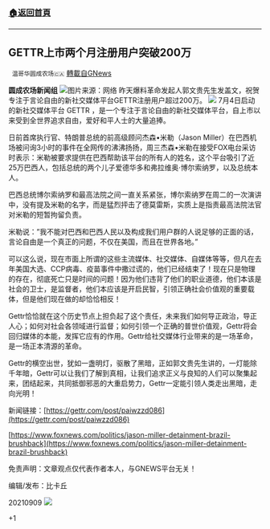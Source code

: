 ###  [:house:返回首頁](https://github.com/ourhimalayas/txt)
---


## GETTR上市两个月注册用户突破200万
` 温哥华圆成农场🇨🇦` [轉載自GNews](https://gnews.org/zh-hans/1521872/)

**圆成农场新闻组**
![](https://assets.gnews.org/wp-content/uploads/2021/09/1-29-1.jpg)图片来源：网络
昨天爆料革命发起人郭文贵先生发盖文，祝贺专注于言论自由的新社交媒体平台GETTR注册用户超过200万。
![](https://assets.gnews.org/wp-content/uploads/2021/09/WhatsApp-Image-2021-09-09-at-8.37.18-AM.jpeg)
7月4日启动的新社交媒体平台 GETTR ，是一个专注于言论自由的新社交媒体平台，自上市以来受到全世界追求自由，爱好和平人士的大量追捧。

日前首席执行官、特朗普总统的前高级顾问杰森•米勒（Jason Miller）在巴西机场被问询3小时的事件在全网传的沸沸扬扬，周三杰森•米勒在接受FOX电台采访时表示：米勒被要求提供在巴西帮助该平台的所有人的姓名，这个平台吸引了近25万巴西人，包括总统的两个儿子爱德华多和弗拉维奥·博尔索纳罗，以及总统本人。

巴西总统博尔索纳罗和最高法院之间一直关系紧张，博尔索纳罗在周二的一次演讲中，没有提及米勒的名字，而是猛烈抨击了德莫雷斯，实质上是指责最高法院法官对米勒的短暂拘留负责。

米勒说：”我不能对巴西和巴西人民以及构成我们用户群的人说足够的正面的话，言论自由是一个真正的问题，不仅在美国，而且在世界各地。”

可以这么说，现在市面上所谓的这些主流媒体、社交媒体、自媒体等等，但凡在去年美国大选、CCP病毒、疫苗事件中撒过谎的，他们已经结束了！现在只是物理的存在，彻底死亡只是时间的问题！因为他们违背了他们的职业道德，他们本该是社会的卫士，是监督者，他们本应该是开启民智，引领正确社会价值观的重要载体，但是他们现在做的却恰恰相反！

Gettr恰恰就在这个历史节点上担负起了这个责任，未来我们如何导正政治，导正人心；如何对社会各领域进行监督；如何引领一个正确的普世价值观，Gettr将会回归媒体的本能，发挥它应有的作用。Gettr给社交媒体行业带来的是一场革命，是一场正本清源的革命。

Gettr的横空出世，犹如一盏明灯，驱散了黑暗，正如郭文贵先生讲的，一灯能除千年暗，Gettr可以让我们了解到真相，让我们追求正义与良知的人们可以聚集起来，团结起来，共同抵御邪恶的大重启势力，Gettr一定能引领人类走出黑暗，走向光明！

新闻链接：[https://gettr.com/post/paiwzzd086](https://gettr.com/post/paiwzzd086)

[https://www.foxnews.com/politics/jason-miller-detainment-brazil-brushback](https://www.foxnews.com/politics/jason-miller-detainment-brazil-brushback)

免责声明：文章观点仅代表作者本人，与GNEWS平台无关！

编辑/发布：比卡丘

20210909
![](https://assets.gnews.org/wp-content/uploads/2021/08/WhatsApp-Image-2021-03-19-at-8.52.30-PM.jpeg)


+1
